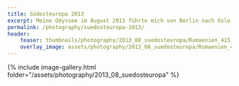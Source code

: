 ```yaml
---
title: Südosteuropa 2013
excerpt: Meine Odyssee im August 2013 führte mich von Berlin nach Oslo, anschließend in den Kosovo und über Mazedonien und Serbien nach Rumänien :D
permalink: /photography/suedosteuropa-2013/
header:
    teaser: thumbnails/photography/2013_08_suedosteuropa/Rumaenien_415_tonemapped.jpg
    overlay_image: assets/photography/2013_08_suedosteuropa/Rumaenien_415_tonemapped.jpg
---
```


{% include image-gallery.html folder="/assets/photography/2013_08_suedosteuropa" %}